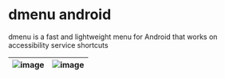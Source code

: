 # dmenu android
dmenu is a fast and lightweight menu for Android that works on accessibility service shortcuts

| ![image](https://user-images.githubusercontent.com/53375304/174337331-755481de-97af-47cd-abb5-c7847d1046ea.png) | ![image](https://user-images.githubusercontent.com/53375304/174337812-330da4e7-9c77-420d-859b-b50cc2bed64d.png) |
|--|--|

